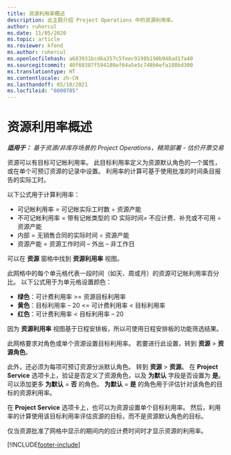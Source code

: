 ```yaml
---
title: 资源利用率概述
description: 此主题介绍 Project Operations 中的资源利用率。
author: ruhercul
ms.date: 11/05/2020
ms.topic: article
ms.reviewer: kfend
ms.author: ruhercul
ms.openlocfilehash: a683931bcd6a357c5feec9198b190b948ad17a40
ms.sourcegitcommit: 40f68387f594180af64a5e5c748b6efa188bd300
ms.translationtype: HT
ms.contentlocale: zh-CN
ms.lasthandoff: 05/10/2021
ms.locfileid: "6000785"
---
```

# <a name="resource-utilization-overview"></a>资源利用率概述

_**适用于：** 基于资源/非库存场景的 Project Operations，精简部署 - 估价开票交易_

资源可以有目标可记帐利用率。 此目标利用率定义为资源默认角色的一个属性，或在单个可预订资源的记录中设置。 利用率的计算可基于使用批准的时间条目报告的实际工时。

以下公式用于计算利用率：

  - 可记帐利用率 = 可记帐实际工时数 ÷ 资源产能
  - 不可记帐利用率 = 带有记帐类型的 ID 实际时间= 不应计费、补充或不可用 ÷ 资源产能
  - 内部 = 无销售合同的实际时间 ÷ 资源产能
  - 资源产能 = 资源工作时间 – 外出 – 非工作日

可以在 **资源** 窗格中找到 **资源利用率** 视图。

此网格中的每个单元格代表一段时间（如天、周或月）的资源可记帐利用率百分比。 以下公式用于为单元格设置颜色：

  - **绿色**：可计费利用率 >= 资源目标利用率
  - **黄色**：目标利用率 – 20 <= 可计费利用率 < 目标利用率
  - **红色**：可计费利用率 < 目标利用率 – 20

因为 **资源利用率** 视图基于日程安排板，所以可使用日程安排板的功能筛选结果。

此网格要求对角色或单个资源设置目标利用率。 若要进行此设置，转到 **资源** > **资源角色**。

此外，还必须为每项可预订资源分派默认角色。 转到 **资源** > **资源**。 在 **Project Service** 选项卡上，验证是否定义了资源角色，以及 **为默认** 字段是否设置为 **是**。 可以添加更多 **为默认** = **否** 的角色。 **为默认** = **是** 的角色用于评估针对该角色的目标的资源利用率。

在 **Project Service** 选项卡上，也可以为资源设置单个目标利用率。 然后，利用率的计算使用该目标利用率评估资源的目标，而不是资源默认角色的目标。

仅当资源批准了网格中显示的期间内的应计费时间时才显示资源的利用率。


[!INCLUDE[footer-include](../includes/footer-banner.md)]